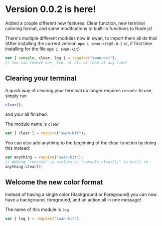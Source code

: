 # Version 0.0.2 is here!
Added a couple different new features. Clear function, new terminal coloring format, and some modifcations to built-in functions to Node.js!

There's multiple different modules now in swan, to import them all do this! (After installing the current version `npm i swan-kit@0.0.2` or, if first time installing for the file `npm i swan-kit`) 
```js
var { console, clear, log } = require("swan-kit");
// You can remove one, two, or all of them at any time!
```

## Clearing your terminal
A quick way of clearing your terminal no longer requires `console` to use, simply run
```js
clear();
```
and your all finished.

The module name is `clear`
```js
var { clear } = require("swan-kit");
```

You can also add anything to the beginning of the clear function by doing this instead:
```js
var anything = require("swan-kit");
// Adding "console" is useless as "console.clear();" is built in
anything.clear();
```

## Welcome the new color format
Instead of having a single color (Background or Foreground) you can now have a background, foreground, and an action all in one message!

The name of this module is `log`
```js
var { log } = require("swan-kit");
```

